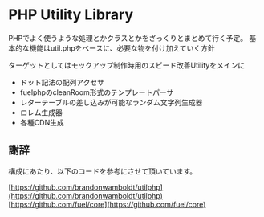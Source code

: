 # PHP Utility Library

PHPでよく使うような処理とかクラスとかをざっくりとまとめて行く予定。
基本的な機能はutil.phpをベースに、必要な物を付け加えていく方針

ターゲットとしてはモックアップ制作時用のスピード改善Utilityをメインに

- ドット記法の配列アクセサ
- fuelphpのcleanRoom形式のテンプレートパーサ
- レターテーブルの差し込みが可能なランダム文字列生成器
- ロレム生成器
- 各種CDN生成

## 謝辞

構成にあたり、以下のコードを参考にさせて頂いています。

[https://github.com/brandonwamboldt/utilphp](https://github.com/brandonwamboldt/utilphp)
[https://github.com/fuel/core](https://github.com/fuel/core)